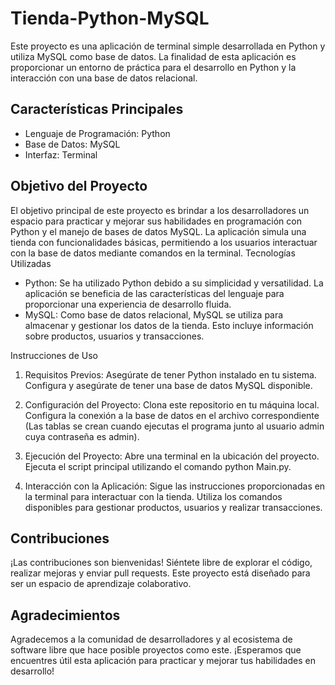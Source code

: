 # Tienda-Python-MySQL
Este proyecto es una aplicación de terminal simple desarrollada en Python y utiliza MySQL como base de datos. La finalidad de esta aplicación es proporcionar un entorno de práctica para el desarrollo en Python y la interacción con una base de datos relacional.
## Características Principales

- Lenguaje de Programación: Python
- Base de Datos: MySQL
- Interfaz: Terminal

## Objetivo del Proyecto

El objetivo principal de este proyecto es brindar a los desarrolladores un espacio para practicar y mejorar sus habilidades en programación con Python y el manejo de bases de datos MySQL. La aplicación simula una tienda con funcionalidades básicas, permitiendo a los usuarios interactuar con la base de datos mediante comandos en la terminal.
Tecnologías Utilizadas

- Python: Se ha utilizado Python debido a su simplicidad y versatilidad. La aplicación se beneficia de las características del lenguaje para proporcionar una experiencia de desarrollo fluida.
- MySQL: Como base de datos relacional, MySQL se utiliza para almacenar y gestionar los datos de la tienda. Esto incluye información sobre productos, usuarios y transacciones.

Instrucciones de Uso

  1. Requisitos Previos:
        Asegúrate de tener Python instalado en tu sistema.
        Configura y asegúrate de tener una base de datos MySQL disponible.

  2. Configuración del Proyecto:
        Clona este repositorio en tu máquina local.
        Configura la conexión a la base de datos en el archivo correspondiente (Las tablas se crean cuando ejecutas el programa junto al usuario admin cuya contraseña es admin).

  3. Ejecución del Proyecto:
        Abre una terminal en la ubicación del proyecto.
        Ejecuta el script principal utilizando el comando python Main.py.

  4. Interacción con la Aplicación:
        Sigue las instrucciones proporcionadas en la terminal para interactuar con la tienda.
        Utiliza los comandos disponibles para gestionar productos, usuarios y realizar transacciones.

## Contribuciones

¡Las contribuciones son bienvenidas! Siéntete libre de explorar el código, realizar mejoras y enviar pull requests. Este proyecto está diseñado para ser un espacio de aprendizaje colaborativo.
## Agradecimientos

Agradecemos a la comunidad de desarrolladores y al ecosistema de software libre que hace posible proyectos como este. ¡Esperamos que encuentres útil esta aplicación para practicar y mejorar tus habilidades en desarrollo!
